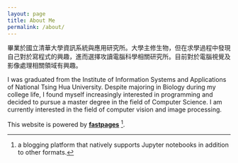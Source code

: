 ```yaml
---
layout: page
title: About Me
permalink: /about/
---
```


畢業於國立清華大學資訊系統與應用研究所。大學主修生物，但在求學過程中發現自己對於寫程式的興趣，進而選擇攻讀電腦科學相關研究所。目前對於電腦視覺及影像處理相關領域有興趣。

I was graduated from the Institute of Information Systems and Applications of National Tsing Hua University. Despite majoring in Biology during my college life, I found myself increasingly interested in programming and decided to pursue a master degree in the field of Computer Science. I am currently interested in the field of computer vision and image processing.

This website is powered by **[fastpages](https://github.com/fastai/fastpages)** [^1].



[^1]:a blogging platform that natively supports Jupyter notebooks in addition to other formats.
